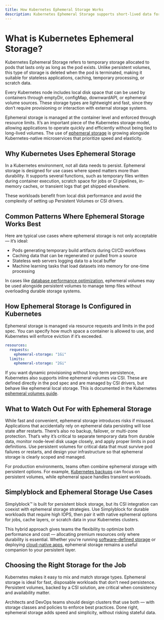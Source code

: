 ```yaml
---
title: How Kubernetes Ephemeral Storage Works
description: Kubernetes Ephemeral Storage supports short-lived data for pods, ideal for caches, buffers, and temporary build artifacts.
---
```

# What is Kubernetes Ephemeral Storage?

Kubernetes Ephemeral Storage refers to temporary storage allocated to pods that lasts only as long as the pod exists. Unlike persistent volumes, this type of storage is deleted when the pod is terminated, making it suitable for stateless applications, caching, temporary processing, or scratch data.

Every Kubernetes node includes local disk space that can be used by containers through emptyDir, configMap, downwardAPI, or ephemeral volume sources. These storage types are lightweight and fast, since they don’t require provisioning or interaction with external storage systems.

Ephemeral storage is managed at the container level and enforced through resource limits. It’s an important piece of the Kubernetes storage model, allowing applications to operate quickly and efficiently without being tied to long-lived volumes. The use of [ephemeral storage](https://en.wikipedia.org/wiki/Kubernetes#Storage) is growing alongside Kubernetes-native microservices that prioritize speed and elasticity.

## Why Kubernetes Uses Ephemeral Storage

In a Kubernetes environment, not all data needs to persist. Ephemeral storage is designed for use cases where speed matters more than durability. It supports several functions, such as temporary files written during container execution, scratch space for jobs or CI pipelines, in-memory caches, or transient logs that get shipped elsewhere.

These workloads benefit from local disk performance and avoid the complexity of setting up Persistent Volumes or CSI drivers.

## Common Patterns Where Ephemeral Storage Works Best

Here are typical use cases where ephemeral storage is not only acceptable — it’s ideal:

- Pods generating temporary build artifacts during CI/CD workflows  
- Caching data that can be regenerated or pulled from a source  
- Stateless web servers logging data to a local buffer  
- Machine learning tasks that load datasets into memory for one-time processing  

In cases like [database performance optimization](https://www.simplyblock.io/use-cases/database-performance-optimization/), ephemeral volumes may be used alongside persistent volumes to manage temp files without overloading durable storage systems.

## How Ephemeral Storage Is Configured in Kubernetes

Ephemeral storage is managed via resource requests and limits in the pod spec. You can specify how much space a container is allowed to use, and Kubernetes will enforce eviction if it’s exceeded.
```yaml
resources:
  requests:
    ephemeral-storage: "1Gi"
  limits:
    ephemeral-storage: "2Gi"
   ```

If you want dynamic provisioning without long-term persistence, Kubernetes also supports inline ephemeral volumes via CSI. These are defined directly in the pod spec and are managed by CSI drivers, but behave like ephemeral local storage. This is documented in the Kubernetes [ephemeral volumes guide](https://kubernetes.io/docs/concepts/storage/ephemeral-volumes/).

## What to Watch Out For with Ephemeral Storage

While fast and convenient, ephemeral storage introduces risks if misused. Applications that accidentally rely on ephemeral data persisting will lose state after restarts. There’s also no backup, failover, or multi-zone protection. That’s why it’s critical to separate temporary data from durable data, monitor node-level disk usage closely, and apply proper limits in pod definitions. Use persistent volumes for critical data that must survive pod failures or restarts, and design your infrastructure so that ephemeral storage is clearly scoped and managed.

For production environments, teams often combine ephemeral storage with persistent options. For example, [Kubernetes backups](https://www.simplyblock.io/use-cases/kubernetes-backup/) can focus on persistent volumes, while ephemeral space handles transient workloads.

## Simplyblock and Ephemeral Storage Use Cases

Simplyblock™ is built for persistent block storage, but its CSI integration can coexist with ephemeral storage strategies. Use Simplyblock for durable workloads that require high IOPS, then pair it with native ephemeral options for jobs, cache layers, or scratch data in your Kubernetes clusters.

This hybrid approach gives teams the flexibility to optimize both performance and cost — allocating premium resources only where durability is essential. Whether you're running [software-defined storage](https://www.simplyblock.io/use-cases/software-defined-storage/) or deploying [cloud-native apps](https://www.simplyblock.io/use-cases/database-on-kubernetes/), ephemeral storage remains a useful companion to your persistent layer.

## Choosing the Right Storage for the Job

Kubernetes makes it easy to mix and match storage types. Ephemeral storage is ideal for fast, disposable workloads that don’t need persistence. Persistent volumes, backed by a CSI solution, are critical when consistency and availability matter.

Architects and DevOps teams should design clusters that use both — with storage classes and policies to enforce best practices. Done right, ephemeral storage adds speed and simplicity, without risking stateful data.
